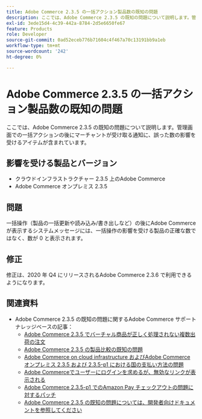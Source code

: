 ```yaml
---
title: Adobe Commerce 2.3.5 の一括アクション製品数の既知の問題
description: ここでは、Adobe Commerce 2.3.5 の既知の問題について説明します。管理画面での一括アクションの後にマーチャントが受け取る通知に、誤った数の影響を受けるアイテムが含まれています。
exl-id: 3ede15d4-4c39-442a-8784-2d5e6650fe67
feature: Products
role: Developer
source-git-commit: 0ad52eceb776b71604c4f467a70c13191bb9a1eb
workflow-type: tm+mt
source-wordcount: '242'
ht-degree: 0%

---
```


# Adobe Commerce 2.3.5 の一括アクション製品数の既知の問題

ここでは、Adobe Commerce 2.3.5 の既知の問題について説明します。管理画面での一括アクションの後にマーチャントが受け取る通知に、誤った数の影響を受けるアイテムが含まれています。

## 影響を受ける製品とバージョン

* クラウドインフラストラクチャー 2.3.5 上のAdobe Commerce
* Adobe Commerce オンプレミス 2.3.5

## 問題

一括操作（製品の一括更新や読み込み/書き出しなど）の後にAdobe Commerceが表示するシステムメッセージには、一括操作の影響を受ける製品の正確な数ではなく、数が 0 と表示されます。

## 修正

修正は、2020 年 Q4 にリリースされるAdobe Commerce 2.3.6 で利用できるようになります。

## 関連資料

* Adobe Commerce 2.3.5 の既知の問題に関するAdobe Commerce サポートナレッジベースの記事：
   * [Adobe Commerce 2.3.5 でバーチャル商品が正しく処理されない複数出荷の注文](/help/troubleshooting/miscellaneous/magento-2-3-5-known-issue-virtual-product-multi-ship-orders.md)
   * [Adobe Commerce 2.3.5 の製品比較の既知の問題](/help/troubleshooting/storefront/product-comparison-known-issue-in-magento-2-3-5.md)
   * [Adobe Commerce on cloud infrastructure およびAdobe Commerce オンプレミス 2.3.5 および 2.3.5-p1 における国の支払い方法の問題](/help/troubleshooting/known-issues-patches-attached/magento-2-3-5-2-3-5-p1-patch-country-payment-issue.md)
   * [Adobe Commerceでユーザーにログインを求めるが、無効なリンクが表示される](/help/troubleshooting/known-issues-patches-attached/magento-prompts-customers-log-in-invalid-link.md)
   * [Adobe Commerce 2.3.5-p1 でのAmazon Pay チェックアウトの問題に対するパッチ](/help/troubleshooting/payments/patch-for-amazon-pay-checkout-issue-in-magento-2-3-5-p1.md)
   * [Adobe Commerce 2.3.5 の既知の問題については、開発者向けドキュメントを参照してください ](https://devdocs.magento.com/guides/v2.3/release-notes/release-notes-2-3-5-commerce.html#known-issues)

